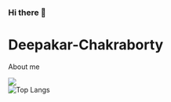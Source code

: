 ### Hi there 👋

<!--
**deepankarck2/deepankarck2** is a ✨ _special_ ✨ repository because its `README.md` (this file) appears on your GitHub profile.

Here are some ideas to get you started:

- 🔭 I’m currently working on ...
- 🌱 I’m currently learning ...
- 👯 I’m looking to collaborate on ...
- 🤔 I’m looking for help with ...
- 💬 Ask me about ...
- 📫 How to reach me: ...
- 😄 Pronouns: ...
- ⚡ Fun fact: ...
-->
# Deepakar-Chakraborty
About me


![](https://visitor-badge.laobi.icu/badge?page_id=deepankarck2.deepankarck2)
<br>
![Top Langs](https://github-readme-stats.vercel.app/api/top-langs/?username=deepankarck2&theme=tokyonight&hide=C++)


<!USE THIS: https://dev.to/charalambosioannou/create-a-dynamic-github-profile-readme-il5>  

